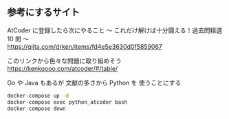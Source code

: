 ## 参考にするサイト
AtCoder に登録したら次にやること ～ これだけ解けば十分闘える！過去問精選 10 問 ～<br>
https://qiita.com/drken/items/fd4e5e3630d0f5859067

このリンクから色々な問題に取り組めそう<br>
https://kenkoooo.com/atcoder/#/table/

Go や Java もあるが 文献の多さから Python を 使うことにする

```bash
docker-compose up -d
docker-compose exec python_atcoder bash
docker-compose down
```

